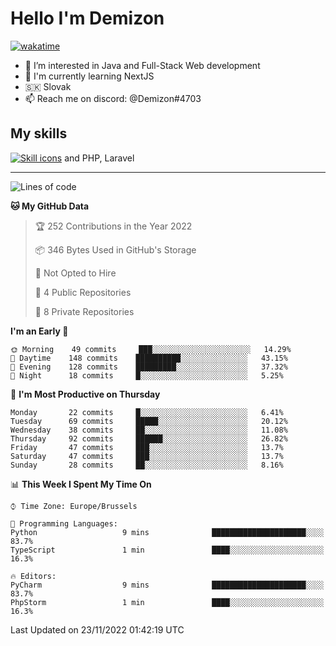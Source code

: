 # Hello I'm Demizon
[![wakatime](https://wakatime.com/badge/user/6ad1949f-d6d7-44f9-9eee-c35e54cc499b.svg)](https://wakatime.com/@6ad1949f-d6d7-44f9-9eee-c35e54cc499b)
- 👀 I’m interested in Java and Full-Stack Web development
- 🌱 I'm currently learning NextJS
- 🇸🇰 Slovak
- 📫 Reach me on discord: @Demizon#4703

## My skills
[![Skill icons](https://skillicons.dev/icons?i=java,js,ts,html,css,react,py,git,docker,linux,mysql,mongo&theme=dark)](https://github.com/Demizon3433) and PHP, Laravel

---

<!--START_SECTION:waka-->
![Lines of code](https://img.shields.io/badge/From%20Hello%20World%20I%27ve%20Written-44%20Thousand%20lines%20of%20code-blue)

**🐱 My GitHub Data** 

> 🏆 252 Contributions in the Year 2022
 > 
> 📦 346 Bytes Used in GitHub's Storage 
 > 
> 🚫 Not Opted to Hire
 > 
> 📜 4 Public Repositories 
 > 
> 🔑 8 Private Repositories  
 > 
**I'm an Early 🐤** 

```text
🌞 Morning    49 commits     ███░░░░░░░░░░░░░░░░░░░░░░   14.29% 
🌆 Daytime    148 commits    ██████████░░░░░░░░░░░░░░░   43.15% 
🌃 Evening    128 commits    █████████░░░░░░░░░░░░░░░░   37.32% 
🌙 Night      18 commits     █░░░░░░░░░░░░░░░░░░░░░░░░   5.25%

```
📅 **I'm Most Productive on Thursday** 

```text
Monday       22 commits     █░░░░░░░░░░░░░░░░░░░░░░░░   6.41% 
Tuesday      69 commits     █████░░░░░░░░░░░░░░░░░░░░   20.12% 
Wednesday    38 commits     ██░░░░░░░░░░░░░░░░░░░░░░░   11.08% 
Thursday     92 commits     ██████░░░░░░░░░░░░░░░░░░░   26.82% 
Friday       47 commits     ███░░░░░░░░░░░░░░░░░░░░░░   13.7% 
Saturday     47 commits     ███░░░░░░░░░░░░░░░░░░░░░░   13.7% 
Sunday       28 commits     ██░░░░░░░░░░░░░░░░░░░░░░░   8.16%

```


📊 **This Week I Spent My Time On** 

```text
⌚︎ Time Zone: Europe/Brussels

💬 Programming Languages: 
Python                   9 mins              █████████████████████░░░░   83.7% 
TypeScript               1 min               ████░░░░░░░░░░░░░░░░░░░░░   16.3%

🔥 Editors: 
PyCharm                  9 mins              █████████████████████░░░░   83.7% 
PhpStorm                 1 min               ████░░░░░░░░░░░░░░░░░░░░░   16.3%

```


 Last Updated on 23/11/2022 01:42:19 UTC
<!--END_SECTION:waka-->
